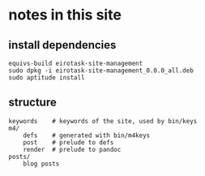 # notes in this site

## install dependencies

    equivs-build eirotask-site-management
    sudo dpkg -i eirotask-site-management_0.0.0_all.deb
    sudo aptitude install

## structure


    keywords    # keywords of the site, used by bin/keys
    m4/
        defs    # generated with bin/m4keys 
        post    # prelude to defs
        render  # prelude to pandoc
    posts/
        blog posts
